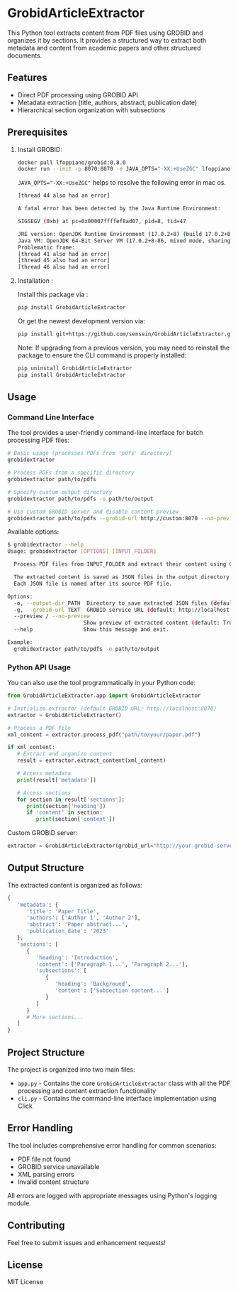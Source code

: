 # GrobidArticleExtractor

This Python tool extracts content from PDF files using GROBID and organizes it by sections. It provides a structured way
to extract both metadata and content from academic papers and other structured documents.

## Features

- Direct PDF processing using GROBID API
- Metadata extraction (title, authors, abstract, publication date)
- Hierarchical section organization with subsections

## Prerequisites

1. Install GROBID:

   ```bash 
   docker pull lfoppiano/grobid:0.8.0
   docker run --init -p 8070:8070 -e JAVA_OPTS="-XX:+UseZGC" lfoppiano/grobid:0.8.0
   ```
   `JAVA_OPTS="-XX:+UseZGC"` helps to resolve the following error in mac os.
    ```bash
    [thread 44 also had an error]
    
    A fatal error has been detected by the Java Runtime Environment:
    
    SIGSEGV (0xb) at pc=0x00007ffffef8ad07, pid=8, tid=47
    
    JRE version: OpenJDK Runtime Environment (17.0.2+8) (build 17.0.2+8-86)
    Java VM: OpenJDK 64-Bit Server VM (17.0.2+8-86, mixed mode, sharing, tiered, compressed oops, compressed class ptrs, parallel gc, linux-amd64)
    Problematic frame:
    [thread 41 also had an error]
    [thread 45 also had an error]
    [thread 46 also had an error]
    ```

2. Installation :
 
   Install this package via :
   
   ```sh
   pip install GrobidArticleExtractor
   ```
   
   Or get the newest development version via:
   
   ```sh
   pip install git+https://github.com/sensein/GrobidArticleExtractor.git
   ```

   Note: If upgrading from a previous version, you may need to reinstall the package to ensure the CLI command is properly installed:
   ```sh
   pip uninstall GrobidArticleExtractor
   pip install GrobidArticleExtractor
   ```

## Usage

### Command Line Interface

The tool provides a user-friendly command-line interface for batch processing PDF files:

```bash
# Basic usage (processes PDFs from 'pdfs' directory)
grobidextractor

# Process PDFs from a specific directory
grobidextractor path/to/pdfs

# Specify custom output directory
grobidextractor path/to/pdfs -o path/to/output

# Use custom GROBID server and disable content preview
grobidextractor path/to/pdfs --grobid-url http://custom:8070 --no-preview
```

Available options:

```bash
$ grobidextractor --help
Usage: grobidextractor [OPTIONS] [INPUT_FOLDER]

  Process PDF files from INPUT_FOLDER and extract their content using GROBID.

  The extracted content is saved as JSON files in the output directory.
  Each JSON file is named after its source PDF file.

Options:
  -o, --output-dir PATH  Directory to save extracted JSON files (default: output)
  -g, --grobid-url TEXT  GROBID service URL (default: http://localhost:8070)
  --preview / --no-preview
                        Show preview of extracted content (default: True)
  --help                Show this message and exit.

Example:
  grobidextractor path/to/pdfs -o path/to/output
```

### Python API Usage

You can also use the tool programmatically in your Python code:

```python
from GrobidArticleExtractor.app import GrobidArticleExtractor

# Initialize extractor (default GROBID URL: http://localhost:8070)
extractor = GrobidArticleExtractor()

# Process a PDF file
xml_content = extractor.process_pdf("path/to/your/paper.pdf")

if xml_content:
   # Extract and organize content
   result = extractor.extract_content(xml_content)

   # Access metadata
   print(result['metadata'])

   # Access sections
   for section in result['sections']:
      print(section['heading'])
      if 'content' in section:
         print(section['content'])
```

Custom GROBID server:

```python
extractor = GrobidArticleExtractor(grobid_url="http://your-grobid-server:8070")
```

## Output Structure

The extracted content is organized as follows:

```python
{
   'metadata': {
      'title': 'Paper Title',
      'authors': ['Author 1', 'Author 2'],
      'abstract': 'Paper abstract...',
      'publication_date': '2023'
   },
   'sections': [
      {
         'heading': 'Introduction',
         'content': ['Paragraph 1...', 'Paragraph 2...'],
         'subsections': [
            {
               'heading': 'Background',
               'content': ['Subsection content...']
            }
         ]
      }
      # More sections...
   ]
}
```

## Project Structure

The project is organized into two main files:

- `app.py` - Contains the core `GrobidArticleExtractor` class with all the PDF processing and content extraction
  functionality
- `cli.py` - Contains the command-line interface implementation using Click

## Error Handling

The tool includes comprehensive error handling for common scenarios:

- PDF file not found
- GROBID service unavailable
- XML parsing errors
- Invalid content structure

All errors are logged with appropriate messages using Python's logging module.

## Contributing

Feel free to submit issues and enhancement requests!

## License

MIT License
